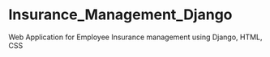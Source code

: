# Insurance_Management_Django
Web Application for Employee Insurance management using Django, HTML, CSS
